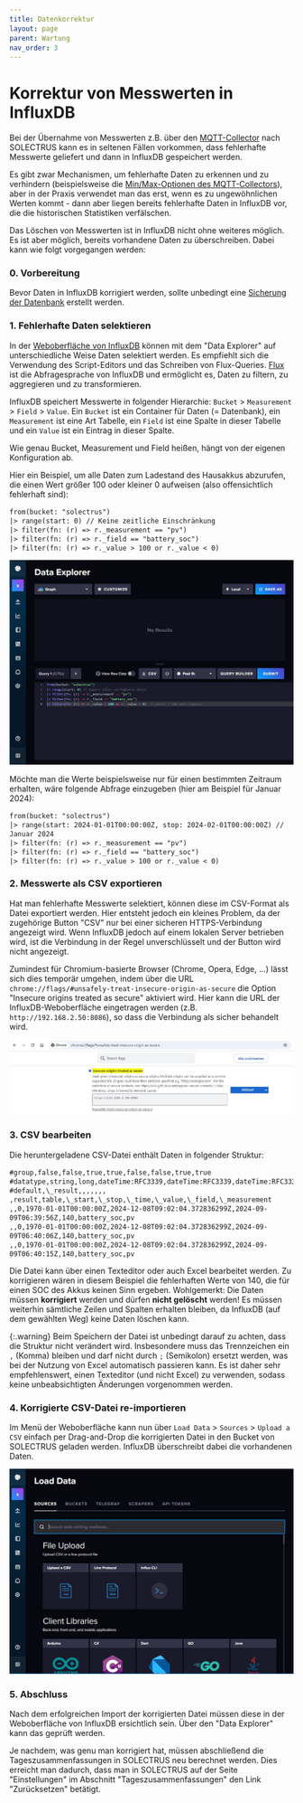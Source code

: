 ```yaml
---
title: Datenkorrektur
layout: page
parent: Wartung
nav_order: 3
---
```


# Korrektur von Messwerten in InfluxDB

Bei der Übernahme von Messwerten z.B. über den [MQTT-Collector](/referenz/mqtt-collector/) nach SOLECTRUS kann es in seltenen Fällen vorkommen, dass fehlerhafte Messwerte geliefert und dann in InfluxDB gespeichert werden.

Es gibt zwar Mechanismen, um fehlerhafte Daten zu erkennen und zu verhindern (beispielsweise die [Min/Max-Optionen des MQTT-Collectors](/referenz/mqtt-collector/topics#mapping_x_min-optional-ab-v030)), aber in der Praxis verwendet man das erst, wenn es zu ungewöhnlichen Werten kommt - dann aber liegen bereits fehlerhafte Daten in InfluxDB vor, die die historischen Statistiken verfälschen.

Das Löschen von Messwerten ist in InfluxDB nicht ohne weiteres möglich. Es ist aber möglich, bereits vorhandene Daten zu überschreiben. Dabei kann wie folgt vorgegangen werden:

### 0. Vorbereitung

Bevor Daten in InfluxDB korrigiert werden, sollte unbedingt eine [Sicherung der Datenbank](/wartung/datensicherung) erstellt werden.

### 1. Fehlerhafte Daten selektieren

In der [Weboberfläche von InfluxDB](/referenz/influxdb/direktzugriff) können mit dem "Data Explorer" auf unterschiedliche Weise Daten selektiert werden. Es empfiehlt sich die Verwendung des Script-Editors und das Schreiben von Flux-Queries. [Flux](https://docs.influxdata.com/influxdb/v2/query-data/get-started/) ist die Abfragesprache von InfluxDB und ermöglicht es, Daten zu filtern, zu aggregieren und zu transformieren.

InfluxDB speichert Messwerte in folgender Hierarchie: `Bucket` > `Measurement` > `Field` > `Value`. Ein `Bucket` ist ein Container für Daten (= Datenbank), ein `Measurement` ist eine Art Tabelle, ein `Field` ist eine Spalte in dieser Tabelle und ein `Value` ist ein Eintrag in dieser Spalte.

Wie genau Bucket, Measurement und Field heißen, hängt von der eigenen Konfiguration ab.

Hier ein Beispiel, um alle Daten zum Ladestand des Hausakkus abzurufen, die einen Wert größer 100 oder kleiner 0 aufweisen (also offensichtlich fehlerhaft sind):

```
from(bucket: "solectrus")
|> range(start: 0) // Keine zeitliche Einschränkung
|> filter(fn: (r) => r._measurement == "pv")
|> filter(fn: (r) => r._field == "battery_soc")
|> filter(fn: (r) => r._value > 100 or r._value < 0)
```

![Query](/assets/images/datenkorrektur/influx-query.jpeg)

Möchte man die Werte beispielsweise nur für einen bestimmten Zeitraum erhalten, wäre folgende Abfrage einzugeben (hier am Beispiel für Januar 2024):

```
from(bucket: "solectrus")
|> range(start: 2024-01-01T00:00:00Z, stop: 2024-02-01T00:00:00Z) // Januar 2024
|> filter(fn: (r) => r._measurement == "pv")
|> filter(fn: (r) => r._field == "battery_soc")
|> filter(fn: (r) => r._value > 100 or r._value < 0)
```

### 2. Messwerte als CSV exportieren

Hat man fehlerhafte Messwerte selektiert, können diese im CSV-Format als Datei exportiert werden. Hier entsteht jedoch ein kleines Problem, da der zugehörige Button "CSV" nur bei einer sicheren HTTPS-Verbindung angezeigt wird. Wenn InfluxDB jedoch auf einem lokalen Server betrieben wird, ist die Verbindung in der Regel unverschlüsselt und der Button wird nicht angezeigt.

Zumindest für Chromium-basierte Browser (Chrome, Opera, Edge, ...) lässt sich dies temporär umgehen, indem über die URL `chrome://flags/#unsafely-treat-insecure-origin-as-secure` die Option "Insecure origins treated as secure" aktiviert wird. Hier kann die URL der InfluxDB-Weboberfläche eingetragen werden (z.B. `http://192.168.2.50:8086`), so dass die Verbindung als sicher behandelt wird.

![Query](/assets/images/datenkorrektur/chrome.jpeg)

### 3. CSV bearbeiten

Die heruntergeladene CSV-Datei enthält Daten in folgender Struktur:

```csv
#group,false,false,true,true,false,false,true,true
#datatype,string,long,dateTime:RFC3339,dateTime:RFC3339,dateTime:RFC3339,double,string,string
#default,\_result,,,,,,,
,result,table,\_start,\_stop,\_time,\_value,\_field,\_measurement
,,0,1970-01-01T00:00:00Z,2024-12-08T09:02:04.372836299Z,2024-09-09T06:39:56Z,140,battery_soc,pv
,,0,1970-01-01T00:00:00Z,2024-12-08T09:02:04.372836299Z,2024-09-09T06:40:06Z,140,battery_soc,pv
,,0,1970-01-01T00:00:00Z,2024-12-08T09:02:04.372836299Z,2024-09-09T06:40:15Z,140,battery_soc,pv
```

Die Datei kann über einen Texteditor oder auch Excel bearbeitet werden. Zu korrigieren wären in diesem Beispiel die fehlerhaften Werte von 140, die für einen SOC des Akkus keinen Sinn ergeben. Wohlgemerkt: Die Daten müssen **korrigiert** werden und dürfen **nicht gelöscht** werden! Es müssen weiterhin sämtliche Zeilen und Spalten erhalten bleiben, da InfluxDB (auf dem gewählten Weg) keine Daten löschen kann.

{:.warning}
Beim Speichern der Datei ist unbedingt darauf zu achten, dass die Struktur nicht verändert wird. Insbesondere muss das Trennzeichen ein `,` (Komma) bleiben und darf nicht durch `;` (Semikolon) ersetzt werden, was bei der Nutzung von Excel automatisch passieren kann. Es ist daher sehr empfehlenswert, einen Texteditor (und nicht Excel) zu verwenden, sodass keine unbeabsichtigten Änderungen vorgenommen werden.

### 4. Korrigierte CSV-Datei re-importieren

Im Menü der Weboberfläche kann nun über `Load Data` > `Sources` > `Upload a CSV` einfach per Drag-and-Drop die korrigierten Datei in den Bucket von SOLECTRUS geladen werden. InfluxDB überschreibt dabei die vorhandenen Daten.

![Query](/assets/images/datenkorrektur/influx-import.jpeg)

### 5. Abschluss

Nach dem erfolgreichen Import der korrigierten Datei müssen diese in der Weboberfläche von InfluxDB ersichtlich sein. Über den "Data Explorer" kann das geprüft werden.

Je nachdem, was genu man korrigiert hat, müssen abschließend die Tageszusammenfassungen in SOLECTRUS neu berechnet werden. Dies erreicht man dadurch, dass man in SOLECTRUS auf der Seite "Einstellungen" im Abschnitt "Tageszusammenfassungen" den Link "Zurücksetzen" betätigt.

